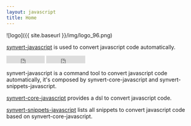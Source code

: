 ```yaml
---
layout: javascript
title: Home
---
```


![logo]({{ site.baseurl }}/img/logo_96.png)

[synvert-javascript](https://github.com/xinminlabs/synvert-javascript) is used to convert javascript code automatically.

<iframe src="https://ghbtns.com/github-btn.html?user=xinminlabs&repo=synvert-javascript&type=watch&count=true"
  allowtransparency="true" frameborder="0" scrolling="0" width="100" height="20"></iframe>
<iframe src="https://ghbtns.com/github-btn.html?user=xinminlabs&repo=synvert-javascript&type=fork&count=true"
  allowtransparency="true" frameborder="0" scrolling="0" width="102" height="20"></iframe>

synvert-javascript is a command tool to convert javascript code automatically, it's composed by synvert-core-javascript and synvert-snippets-javascript.

[synvert-core-javascript](https://github.com/xinminlabs/synvert-core-javascript) provides a dsl to convert javascript code.

[synvert-snippets-javascript](https://github.com/xinminlabs/synvert-snippets-javascript) lists all snippets to convert javascript code based on synvert-core-javascript.